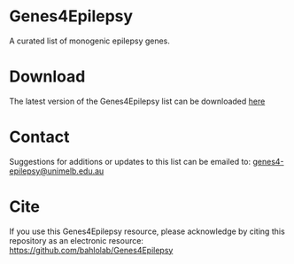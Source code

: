 # Genes4Epilepsy
A curated list of monogenic epilepsy genes. 

# Download
The latest version of the Genes4Epilepsy list can be downloaded [here](https://github.com/bahlolab/Genes4Epilepsy/releases/latest)

# Contact
Suggestions for additions or updates to this list can be emailed to: genes4-epilepsy@unimelb.edu.au

# Cite
If you use this Genes4Epilepsy resource, please acknowledge by citing this repository as an electronic resource: https://github.com/bahlolab/Genes4Epilepsy
